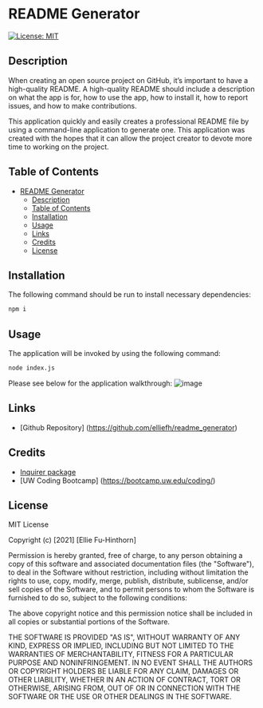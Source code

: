 # README Generator 
[![License: MIT](https://img.shields.io/badge/License-MIT-yellow.svg)](https://opensource.org/licenses/MIT)
## Description
When creating an open source project on GitHub, it’s important to have a high-quality README. A high-quality README should include a description on what the app is for, how to use the app, how to install it, how to report issues, and how to make contributions. 

This application quickly and easily creates a professional README file by using a command-line application to generate one. This application was created with the hopes that it can allow the project creator to devote more time to working on the project. 

## Table of Contents 
- [README Generator](#readme-generator)
  - [Description](#description)
  - [Table of Contents](#table-of-contents)
  - [Installation](#installation)
  - [Usage](#usage)
  - [Links](#links)
  - [Credits](#credits)
  - [License](#license)
  
## Installation
The following command should be run to install necessary dependencies: 
```bash
npm i
```

## Usage
The application will be invoked by using the following command:

```bash
node index.js
```
Please see below for the application walkthrough:
![image](assets/walkthrough.gif)

## Links
- [Github Repository] (https://github.com/elliefh/readme_generator)

## Credits
* [Inquirer package](https://www.npmjs.com/package/inquirer)
* [UW Coding Bootcamp] (https://bootcamp.uw.edu/coding/)
  
## License
MIT License

Copyright (c) [2021] [Ellie Fu-Hinthorn]

Permission is hereby granted, free of charge, to any person obtaining a copy
of this software and associated documentation files (the "Software"), to deal
in the Software without restriction, including without limitation the rights
to use, copy, modify, merge, publish, distribute, sublicense, and/or sell
copies of the Software, and to permit persons to whom the Software is
furnished to do so, subject to the following conditions:

The above copyright notice and this permission notice shall be included in all
copies or substantial portions of the Software.

THE SOFTWARE IS PROVIDED "AS IS", WITHOUT WARRANTY OF ANY KIND, EXPRESS OR
IMPLIED, INCLUDING BUT NOT LIMITED TO THE WARRANTIES OF MERCHANTABILITY,
FITNESS FOR A PARTICULAR PURPOSE AND NONINFRINGEMENT. IN NO EVENT SHALL THE
AUTHORS OR COPYRIGHT HOLDERS BE LIABLE FOR ANY CLAIM, DAMAGES OR OTHER
LIABILITY, WHETHER IN AN ACTION OF CONTRACT, TORT OR OTHERWISE, ARISING FROM,
OUT OF OR IN CONNECTION WITH THE SOFTWARE OR THE USE OR OTHER DEALINGS IN THE
SOFTWARE.